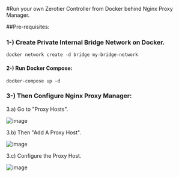 
#Run your own Zerotier Controller from Docker behind Nginx Proxy Manager.

##Pre-requisites: 

### 1-) Create Private Internal Bridge Network on Docker.

```
docker network create -d bridge my-bridge-network
```

#### 2-) Run Docker Compose:

```
docker-compose up -d
```

### 3-) Then Configure Nginx Proxy Manager:

  3.a) Go to "Proxy Hosts".
  
  ![image](https://user-images.githubusercontent.com/22604334/132641646-e086224c-4a55-498f-9c2a-a823dcd49ef6.png)

  3.b) Then "Add A Proxy Host".
  
  ![image](https://user-images.githubusercontent.com/22604334/132641819-6b77dce8-b7ca-40d3-9c05-9d4647c09af6.png)

  3.c) Configure the Proxy Host.
  
  ![image](https://user-images.githubusercontent.com/22604334/132641318-0081ab31-0efb-4df1-8ea8-c142d03bd700.png)


